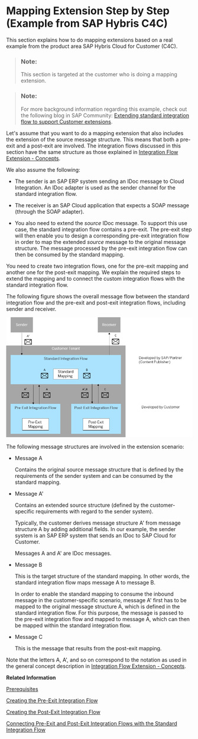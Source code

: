 <!-- loio7749fb725b8543e9b660f34a06c75fe0 -->

# Mapping Extension Step by Step \(Example from SAP Hybris C4C\)

This section explains how to do mapping extensions based on a real example from the product area SAP Hybris Cloud for Customer \(C4C\).

> ### Note:  
> This section is targeted at the customer who is doing a mapping extension.

> ### Note:  
> For more background information regarding this example, check out the following blog in SAP Community: [Extending standard integration flow to support Customer extensions](https://blogs.sap.com/2018/08/12/extending-standard-integration-flow-to-support-customer-extensions/).

Let's assume that you want to do a mapping extension that also includes the extension of the source message structure. This means that both a pre-exit and a post-exit are involved. The integration flows discussed in this section have the same structure as those explained in [Integration Flow Extension - Concepts](integration-flow-extension-concepts-41b238c.md).

We also assume the following:

-   The sender is an SAP ERP system sending an IDoc message to Cloud Integration. An IDoc adapter is used as the sender channel for the standard integration flow.

-   The receiver is an SAP Cloud application that expects a SOAP message \(through the SOAP adapter\).

-   You also need to extend the *source* IDoc message. To support this use case, the standard integration flow contains a pre-exit. The pre-exit step will then enable you to design a corresponding pre-exit integration flow in order to map the extended *source* message to the original message structure. The message processed by the pre-exit integration flow can then be consumed by the standard mapping.


You need to create two integration flows, one for the pre-exit mapping and another one for the post-exit mapping. We explain the required steps to extend the mapping and to connect the custom integration flows with the standard integration flow.

The following figure shows the overall message flow between the standard integration flow and the pre-exit and post-exit integration flows, including sender and receiver.

![](images/Mapping_Extension_with_Post_and_Pre_Exit_Overview_Fl_ow_aaa9a4e.png)

The following message structures are involved in the extension scenario:

-   Message A

    Contains the original source message structure that is defined by the requirements of the sender system and can be consumed by the standard mapping.

-   Message A'

    Contains an extended source structure \(defined by the customer-specific requirements with regard to the sender system\).

    Typically, the customer derives message structure A' from message structure A by adding additional fields. In our example, the sender system is an SAP ERP system that sends an IDoc to SAP Cloud for Customer.

    Messages A and A' are IDoc messages.

-   Message B

    This is the target structure of the standard mapping. In other words, the standard integration flow maps message A to message B.

    In order to enable the standard mapping to consume the inbound message in the customer-specific scenario, message A' first has to be mapped to the original message structure A, which is defined in the standard integration flow. For this purpose, the message is passed to the pre-exit integration flow and mapped to message A, which can then be mapped within the standard integration flow.

-   Message C

    This is the message that results from the post-exit mapping.


Note that the letters A, A', and so on correspond to the notation as used in the general concept description in [Integration Flow Extension - Concepts](integration-flow-extension-concepts-41b238c.md).

**Related Information**  


[Prerequisites](prerequisites-8e37f79.md "")

[Creating the Pre-Exit Integration Flow](creating-the-pre-exit-integration-flow-418a960.md "")

[Creating the Post-Exit Integration Flow](creating-the-post-exit-integration-flow-12398d4.md "")

[Connecting Pre-Exit and Post-Exit Integration Flows with the Standard Integration Flow](connecting-pre-exit-and-post-exit-integration-flows-with-the-standard-integration-flow-f6280a3.md "")


